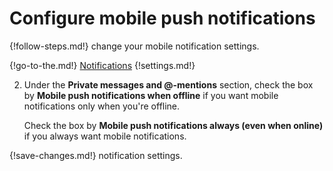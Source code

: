 # Configure mobile push notifications

{!follow-steps.md!} change your mobile notification settings.

{!go-to-the.md!} [Notifications](/#settings/notifications)
{!settings.md!}

2. Under the **Private messages and @-mentions** section, check the
box by **Mobile push notifications when offline** if you
want mobile notifications only when you're offline.

    Check the box by **Mobile push notifications always (even when online)** if
you always want mobile notifications.

{!save-changes.md!} notification settings.
